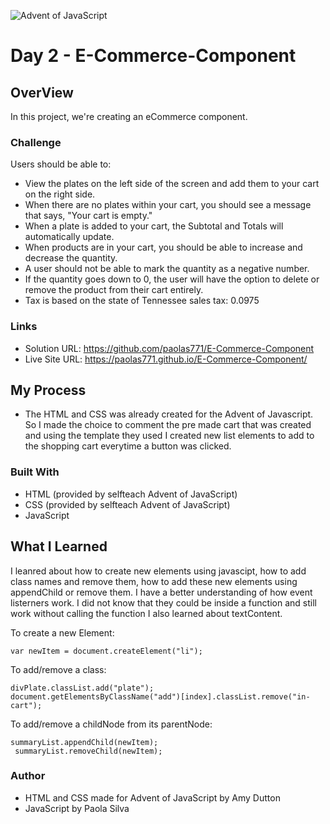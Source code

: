![Advent of JavaScript](https://adventofjavascript.s3.us-east-1.amazonaws.com/2021/advent-of-js-gumroad-cover.png)

# Day 2 - E-Commerce-Component

## OverView

In this project, we're creating an eCommerce component.

### Challenge

Users should be able to:

- View the plates on the left side of the screen and add them to your cart on the right side.
- When there are no plates within your cart, you should see a message that says, "Your cart is empty."
- When a plate is added to your cart, the Subtotal and Totals will automatically update.
- When products are in your cart, you should be able to increase and decrease the quantity. 
- A user should not be able to mark the quantity as a negative number.
- If the quantity goes down to 0, the user will have the option to delete or remove the product from their cart entirely.
- Tax is based on the state of Tennessee sales tax: 0.0975

### Links
- Solution URL: https://github.com/paolas771/E-Commerce-Component
- Live Site URL: https://paolas771.github.io/E-Commerce-Component/

## My Process

- The HTML and CSS was already created for the Advent of Javascript. So I made the choice to comment 
the pre made cart that was created and using the template they used I created new list elements to add to the shopping cart 
everytime a button was clicked.

### Built With
- HTML (provided by selfteach Advent of JavaScript)
- CSS (provided by selfteach Advent of JavaScript)
- JavaScript

## What I Learned
  I leanred about how to create new elements using javascipt, how to add class names and remove them, how to add these new elements using appendChild or remove them. 
  I have a better understanding of how event listerners work. I did not know that they could be inside a function and still work without calling the function
  I also learned about textContent. 
  
  To create a new Element: 
  
    var newItem = document.createElement("li");
    
  To add/remove a class:
  
    divPlate.classList.add("plate");
    document.getElementsByClassName("add")[index].classList.remove("in-cart");
    
  To add/remove a childNode from its parentNode:
  
    summaryList.appendChild(newItem);
     summaryList.removeChild(newItem);

### Author
- HTML and CSS made for Advent of JavaScript by Amy Dutton
- JavaScript by Paola Silva


